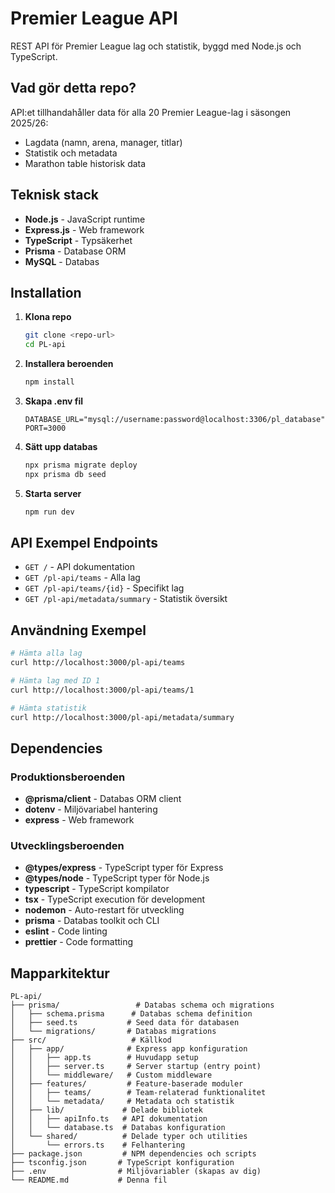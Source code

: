 # Premier League API

REST API för Premier League lag och statistik, byggd med Node.js och TypeScript.

## Vad gör detta repo?

API:et tillhandahåller data för alla 20 Premier League-lag i säsongen 2025/26:
- Lagdata (namn, arena, manager, titlar)
- Statistik och metadata 
- Marathon table historisk data

## Teknisk stack

- **Node.js** - JavaScript runtime
- **Express.js** - Web framework
- **TypeScript** - Typsäkerhet
- **Prisma** - Database ORM
- **MySQL** - Databas

## Installation

1. **Klona repo**
   ```bash
   git clone <repo-url>
   cd PL-api
   ```

2. **Installera beroenden**
   ```bash
   npm install
   ```

3. **Skapa .env fil**
   ```env
   DATABASE_URL="mysql://username:password@localhost:3306/pl_database"
   PORT=3000
   ```

4. **Sätt upp databas**
   ```bash
   npx prisma migrate deploy
   npx prisma db seed
   ```

5. **Starta server**
   ```bash
   npm run dev
   ```

## API Exempel Endpoints

- `GET /` - API dokumentation
- `GET /pl-api/teams` - Alla lag
- `GET /pl-api/teams/{id}` - Specifikt lag
- `GET /pl-api/metadata/summary` - Statistik översikt

## Användning Exempel

```bash
# Hämta alla lag
curl http://localhost:3000/pl-api/teams

# Hämta lag med ID 1  
curl http://localhost:3000/pl-api/teams/1

# Hämta statistik
curl http://localhost:3000/pl-api/metadata/summary
```

## Dependencies

### Produktionsberoenden
- **@prisma/client** - Databas ORM client
- **dotenv** - Miljövariabel hantering  
- **express** - Web framework

### Utvecklingsberoenden
- **@types/express** - TypeScript typer för Express
- **@types/node** - TypeScript typer för Node.js
- **typescript** - TypeScript kompilator
- **tsx** - TypeScript execution för development
- **nodemon** - Auto-restart för utveckling
- **prisma** - Databas toolkit och CLI
- **eslint** - Code linting
- **prettier** - Code formatting

## Mapparkitektur

```
PL-api/
├── prisma/                 # Databas schema och migrations
│   ├── schema.prisma      # Databas schema definition
│   ├── seed.ts           # Seed data för databasen
│   └── migrations/       # Databas migrations
├── src/                   # Källkod
│   ├── app/              # Express app konfiguration
│   │   ├── app.ts        # Huvudapp setup
│   │   ├── server.ts     # Server startup (entry point)
│   │   └── middleware/   # Custom middleware
│   ├── features/         # Feature-baserade moduler
│   │   ├── teams/        # Team-relaterad funktionalitet
│   │   └── metadata/     # Metadata och statistik
│   ├── lib/             # Delade bibliotek
│   │   ├── apiInfo.ts   # API dokumentation
│   │   └── database.ts  # Databas konfiguration
│   └── shared/          # Delade typer och utilities
│       └── errors.ts    # Felhantering
├── package.json         # NPM dependencies och scripts
├── tsconfig.json       # TypeScript konfiguration
├── .env                # Miljövariabler (skapas av dig)
└── README.md           # Denna fil
```
